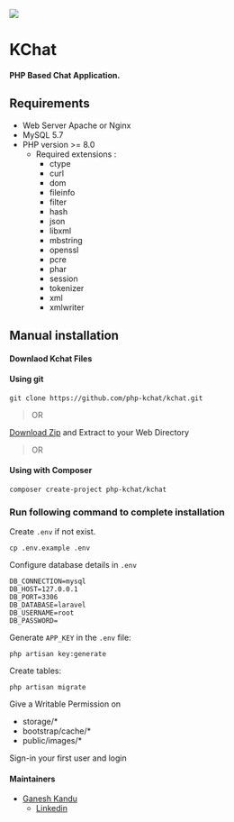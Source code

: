 
![](https://github.com/php-kchat/kchat/blob/master/public/logo/KChat_Logo.svg)

# KChat
#### PHP Based Chat Application.

## Requirements

* Web Server Apache or Nginx
* MySQL 5.7
* PHP version >= 8.0
    * Required extensions :
        * ctype
        * curl
        * dom
        * fileinfo
        * filter
        * hash
        * json
        * libxml
        * mbstring
        * openssl
        * pcre
        * phar
        * session
        * tokenizer
        * xml
        * xmlwriter

## Manual installation

#### Downlaod Kchat Files

#### Using git

```
git clone https://github.com/php-kchat/kchat.git
```

> OR

[Download Zip](https://github.com/php-kchat/kchat/archive/refs/heads/master.zip)
and Extract to your Web Directory

> OR

#### Using with Composer

```
composer create-project php-kchat/kchat
```

### Run following command to complete installation

Create ``.env`` if not exist.
```
cp .env.example .env
```

Configure database details in ``.env``
```
DB_CONNECTION=mysql
DB_HOST=127.0.0.1
DB_PORT=3306
DB_DATABASE=laravel
DB_USERNAME=root
DB_PASSWORD=
```

Generate ``APP_KEY`` in the ``.env`` file:
```
php artisan key:generate
```

Create tables:
```
php artisan migrate
```

Give a Writable Permission on

- storage/*
- bootstrap/cache/*
- public/images/*

Sign-in your first user and login

#### Maintainers

- [Ganesh Kandu](https://github.com/GaneshKandu)
	- [Linkedin](https://www.linkedin.com/in/ganesh-kandu-42b14373/)
